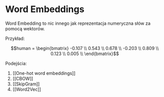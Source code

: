 # Word Embeddings

Word Embedding to nic innego jak reprezentacja numeryczna słów za pomocą wektorów.

Przykład:

$$human = \begin{bmatrix} -0.107 \\ 0.543 \\ 0.678 \\ -0.203 \\ 0.809 \\ 0.123 \\ 0.005 \\ \end{bmatrix}$$



Podejścia:

1. [[One-hot word embeddings]]
2. [[CBOW]]
3. [[SkipGram]]
4. [[Word2Vec]]